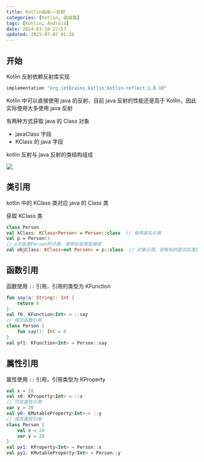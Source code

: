 ```yaml
---
title: Kotlin高级——反射
categories: [Kotlin, 高级篇]
tags: [Kotlin, Android]
date: 2024-03-10 22:57
updated: 2025-07-07 01:26
---
```

## 开始

Kotlin 反射依赖反射库实现

``` groovy
implementation "org.jetbrains.kotlin:kotlin-reflect:1.8.10"
```

Kotlin 中可以直接使用 java 的反射，目前 java 反射的性能还是高于 Kotlin，因此实际使用大多使用 java 反射

有两种方式获取 java 的 Class 对象

- javaClass 字段
- KClass 的 java 字段

kotlin 反射与 java 反射的类结构组成

![](kotlin高级-反射-1751822808903.png)

## 类引用

kotlin 中的 KClass 类对应 java 的 Class 类

获取 KClass 类

``` kotlin
class Person
val kClass: KClass<Person> = Person::class  // 使用类名引用
val p = Person()
// p可能是Person的子类，使用协变类型接收
val objClass: KClass<out Person> = p::class  // 对象引用，获取到的是实际类型
```

## 函数引用

函数使用 `::` 引用，引用的类型为 KFunction

``` kotlin
fun say(a: String): Int {
    return 0
}
val f0: KFunction<Int> = ::say
// 成员函数引用
class Person {
    fun say(): Int = 0
}
val pf1: KFunction<Int> = Person::say
```

## 属性引用

属性使用 `::` 引用，引用类型为 KProperty

``` kotlin
val x = 20
val x0: KProperty<Int> = ::x
// 可变属性引用
var y = 20
val y0: KMutableProperty<Int> = ::y
// 成员属性引用
class Person {
    val x = 20
    var y = 20
}
val px1: KProperty<Int> = Person::x
val py1: KMutableProperty<Int> = Person::y
```
